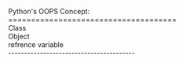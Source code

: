 Python's OOPS Concept:<br>
=====================================<br>
Class<br>
Object<br>
refrence variable<br>
----------------------------------------<br>
